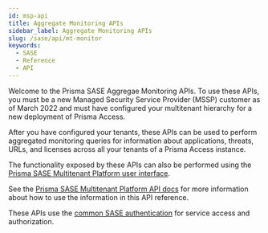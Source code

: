 ```yaml
---
id: msp-api
title: Aggregate Monitoring APIs
sidebar_label: Aggregate Monitoring APIs
slug: /sase/api/mt-monitor
keywords:
  - SASE
  - Reference
  - API
---
```


Welcome to the Prisma SASE Aggregae Monitoring APIs. To use these APIs, you must be a new Managed
Security Service Provider (MSSP) customer as of March 2022 and must have configured your multitenant
hierarchy for a new deployment of Prisma Access.

After you have configured your tenants, these APIs can be used to perform aggregated monitoring
queries for information about applications, threats, URLs, and licenses across all your tenants of a
Prisma Access instance.

The functionality exposed by these APIs can also be performed using the [Prisma SASE Multitenant
Platform user
interface](https://docs.paloaltonetworks.com/sase/prisma-sase-multitenant-platform/monitor-tenants).

See the [Prisma SASE Multitenant Platform API docs](/sase/docs/mt-monitor) for more information about
how to use the information in this API reference.

These APIs use the [common SASE authentication](/sase/docs/getstarted) for service access and authorization.
